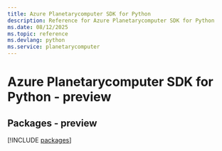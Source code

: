 ```yaml
---
title: Azure Planetarycomputer SDK for Python
description: Reference for Azure Planetarycomputer SDK for Python
ms.date: 08/12/2025
ms.topic: reference
ms.devlang: python
ms.service: planetarycomputer
---
```

# Azure Planetarycomputer SDK for Python - preview
## Packages - preview
[!INCLUDE [packages](planetarycomputer-index.md)]